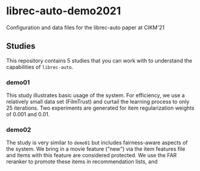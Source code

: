 # librec-auto-demo2021

Configuration and data files for the librec-auto paper at CIKM'21

## Studies

This repository contains 5 studies that you can work with to understand the capabilities of ``librec-auto``. 

### demo01

This study illustrates basic usage of the system. For efficiency, we use a relatively small data set (FilmTrust) and curtail the learning process
to only 25 iterations. Two experiments are generated for item regularization weights of 0.001 and 0.01.

### demo02

The study is very similar to ``demo01`` but includes fairness-aware aspects of the system. We bring in a movie feature ("new") via the item features file and items with this feature are considered protected. We use the FAR reranker to promote these items in recommendation lists, and 